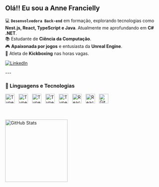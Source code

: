 ## Olá!! Eu sou a Anne Francielly 



💻 **`Desenvolvedora Back-end`** em formação, explorando tecnologias como **Nest.js, React, TypeScript e Java**. Atualmente me aprofundando em **C# .NET**.  
📚 Estudante de **Ciência da Computação**.  
🎮 **Apaixonada por jogos** e entusiasta da **Unreal Engine**.  
🥋 Atleta de **Kickboxing** nas horas vagas.  

  <p align="left">
    <a href="https://www.linkedin.com/in/annefranciellysiqueira/" target="_blank">
        <img 
            alt="LinkedIn" 
            title="Me adicione no LinkedIn" 
            src="https://img.shields.io/badge/-LinkedIn-0077B5?style=for-the-badge&logo=linkedin&logoColor=white"
        />
    </a>
</p>
---

### 🤖 Linguagens e Tecnologias


<img 
    align="left" 
    alt="TypeScript"
    title="TypeScript" 
    width="30px" 
    style="padding-right: 10px;" 
    src="https://cdn.jsdelivr.net/gh/devicons/devicon@latest/icons/typescript/typescript-original.svg" 
/>

<img
    align="left" 
    alt="TypeScript"
    title="TypeScript" 
    width="30px" 
    style="padding-right: 10px;"
    src="https://cdn.jsdelivr.net/gh/devicons/devicon@latest/icons/nestjs/nestjs-original.svg" 
  />    
  
<img
   align="left" 
   alt="TypeScript"
   title="TypeScript" 
   width="30px" 
   style="padding-right: 10px;"
   src="https://cdn.jsdelivr.net/gh/devicons/devicon@latest/icons/dotnetcore/dotnetcore-original.svg" />   
   
<img
   align="left" 
   alt="TypeScript"
   title="TypeScript" 
   width="30px" 
   style="padding-right: 10px;"
   src="https://cdn.jsdelivr.net/gh/devicons/devicon@latest/icons/csharp/csharp-original.svg"
  />
  
<img 
   align="left" 
   alt="TypeScript"
   title="TypeScript" 
   width="30px" 
   style="padding-right: 10px;"
   src="https://cdn.jsdelivr.net/gh/devicons/devicon@latest/icons/java/java-original.svg" 
  />

<img 
  align="left" 
  alt="React"
  title="React" 
  width="30px" 
  style="padding-right: 10px;" 
  src="https://cdn.jsdelivr.net/gh/devicons/devicon@latest/icons/docker/docker-plain-wordmark.svg" />
                            
<img 
    align="left" 
    alt="React"
    title="React" 
    width="30px" 
    style="padding-right: 10px;" 
    src="https://cdn.jsdelivr.net/gh/devicons/devicon@latest/icons/react/react-original.svg" 
/>
<img 
    align="left" 
    alt="Git" 
    title="Git"
    width="30px" 
    style="padding-right: 10px;" 
    src="https://cdn.jsdelivr.net/gh/devicons/devicon@latest/icons/git/git-original.svg" 
/>

<br/>
<br/>
<br/>
<br/>
  
  <img 
      align="center" 
      alt="GitHub Stats" 
      height="200" 
      src="https://github-readme-stats.vercel.app/api/top-langs/?username=Annefrancielly&theme=holi&layout=compact&custom_title=Tecnologias&langs_count=9" 
  />

</p>

